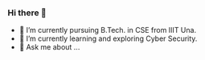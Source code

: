 ### Hi there 👋
- 🔭 I’m currently pursuing B.Tech. in CSE from IIIT Una.
- 🌱 I’m currently learning and exploring Cyber Security.
- 💬 Ask me about ...
<!--

Here are some ideas to get you started:



- 👯 I’m looking to collaborate on ...
- 🤔 I’m looking for help with ...

- 📫 How to reach me: ...
- 😄 Pronouns: ...
- ⚡ Fun fact: ...
-->

